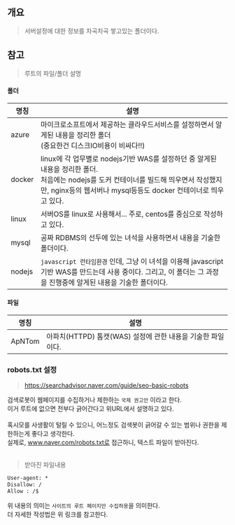 ## 개요
> 서버설정에 대한 정보를 차곡차곡 쌓고있는 폴더이다.

## 참고
> 루트의 파일/폴더 설명  

#### 폴더
 
|명칭| 설명 |
|----| ---- |
|azure| 마이크로소프트에서 제공하는 클라우드서비스를 설정하면서 알게된 내용을 정리한 폴더<br/>(중요한건 디스크IO비용이 비싸다!!) |
|docker| linux에 각 업무별로 nodejs기반 WAS를 설정하던 중 알게된 내용을 정리한 폴더.<br/>처음에는 nodejs를 도커 컨테이너를 빌드해 띄우면서 작성했지만, nginx등의 웹서버나 mysql등등도 docker 컨테이너로 띄우고 있다.|
|linux | 서버OS를 linux로 사용해서... 주로, centos를 중심으로 작성하고 있다.|
|mysql | 공짜 RDBMS의 선두에 있는 녀석을 사용하면서 내용을 기술한 폴더이다. |
|nodejs| `javascript 런타임환경` 인데, 그냥 이 녀석을 이용해 javascript기반 WAS를 만드는데 사용 중이다. 그리고, 이 폴더는 그 과정을 진행중에 알게된 내용을 기술한 폴더이다. |


#### 파일 

|명칭| 설명 |
|----| ---- |
|ApNTom| 아파치(HTTPD) 톰캣(WAS) 설정에 관한 내용을 기술한 파일이다. |

### robots.txt 설정
> https://searchadvisor.naver.com/guide/seo-basic-robots <br/>

검색로봇이 웹페이지를 수집하거나 제한하는 `국제 권고안` 이라고 한다.   
이거 루트에 없으면 전부다 긁어간다고 위URL에서 설명하고 있다.
<br/><br/>
혹시모를 사생활이 털릴 수 있으니, 어느정도 검색봇이 긁어갈 수 있는 범위나 권한을 제한하는게 좋다고 생각한다. <br/>
실제로, www.naver.com/robots.txt로 접근하니, 텍스트 파일이 받아진다.
<br/><br/>

> 받아진 파일내용
```txt
User-agent: *
Disallow: /
Allow : /$ 
```

위 내용의 의미는 `사이트의 루트 페이지만 수집허용`을 의미한다.  
더 자세한 작성법은 위 링크를 참고한다.  

